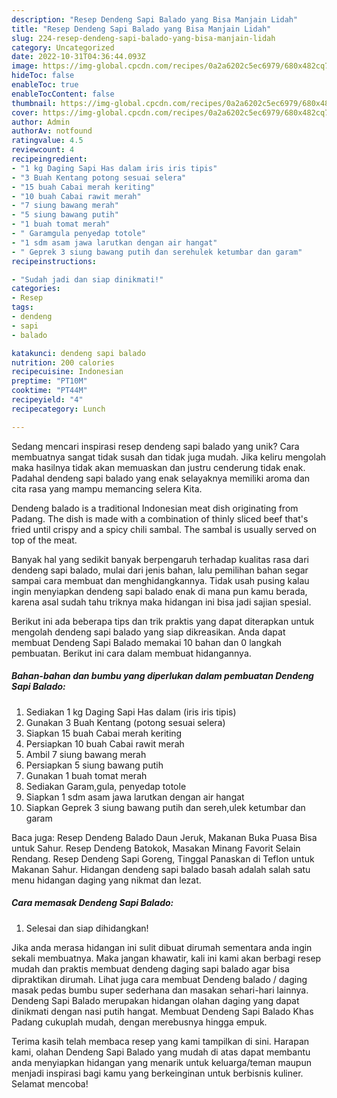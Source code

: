 ```yaml
---
description: "Resep Dendeng Sapi Balado yang Bisa Manjain Lidah"
title: "Resep Dendeng Sapi Balado yang Bisa Manjain Lidah"
slug: 224-resep-dendeng-sapi-balado-yang-bisa-manjain-lidah
category: Uncategorized
date: 2022-10-31T04:36:44.093Z
image: https://img-global.cpcdn.com/recipes/0a2a6202c5ec6979/680x482cq70/dendeng-sapi-balado-foto-resep-utama.jpg
hideToc: false
enableToc: true
enableTocContent: false
thumbnail: https://img-global.cpcdn.com/recipes/0a2a6202c5ec6979/680x482cq70/dendeng-sapi-balado-foto-resep-utama.jpg
cover: https://img-global.cpcdn.com/recipes/0a2a6202c5ec6979/680x482cq70/dendeng-sapi-balado-foto-resep-utama.jpg
author: Admin
authorAv: notfound
ratingvalue: 4.5
reviewcount: 4
recipeingredient:
- "1 kg Daging Sapi Has dalam iris iris tipis"
- "3 Buah Kentang potong sesuai selera"
- "15 buah Cabai merah keriting"
- "10 buah Cabai rawit merah"
- "7 siung bawang merah"
- "5 siung bawang putih"
- "1 buah tomat merah"
- " Garamgula penyedap totole"
- "1 sdm asam jawa larutkan dengan air hangat"
- " Geprek 3 siung bawang putih dan serehulek ketumbar dan garam"
recipeinstructions:

- "Sudah jadi dan siap dinikmati!"
categories:
- Resep
tags:
- dendeng
- sapi
- balado

katakunci: dendeng sapi balado 
nutrition: 200 calories
recipecuisine: Indonesian
preptime: "PT10M"
cooktime: "PT44M"
recipeyield: "4"
recipecategory: Lunch

---
```





Sedang mencari inspirasi resep dendeng sapi balado yang unik? Cara membuatnya sangat tidak susah dan tidak juga mudah. Jika keliru mengolah maka hasilnya tidak akan memuaskan dan justru cenderung tidak enak. Padahal dendeng sapi balado yang enak selayaknya memiliki aroma dan cita rasa yang mampu memancing selera Kita.





Dendeng balado is a traditional Indonesian meat dish originating from Padang. The dish is made with a combination of thinly sliced beef that&#39;s fried until crispy and a spicy chili sambal. The sambal is usually served on top of the meat.

Banyak hal yang sedikit banyak berpengaruh terhadap kualitas rasa dari dendeng sapi balado, mulai dari jenis bahan, lalu pemilihan bahan segar sampai cara membuat dan menghidangkannya. Tidak usah pusing kalau ingin menyiapkan dendeng sapi balado enak di mana pun kamu berada, karena asal sudah tahu triknya maka hidangan ini bisa jadi sajian spesial.






Berikut ini ada beberapa tips dan trik praktis yang dapat diterapkan untuk mengolah dendeng sapi balado yang siap dikreasikan. Anda dapat membuat Dendeng Sapi Balado memakai 10 bahan dan 0 langkah pembuatan. Berikut ini cara dalam membuat hidangannya.

<!--inarticleads1-->

##### Bahan-bahan dan bumbu yang diperlukan dalam pembuatan Dendeng Sapi Balado:

1. Sediakan 1 kg Daging Sapi Has dalam (iris iris tipis)
1. Gunakan 3 Buah Kentang (potong sesuai selera)
1. Siapkan 15 buah Cabai merah keriting
1. Persiapkan 10 buah Cabai rawit merah
1. Ambil 7 siung bawang merah
1. Persiapkan 5 siung bawang putih
1. Gunakan 1 buah tomat merah
1. Sediakan  Garam,gula, penyedap totole
1. Siapkan 1 sdm asam jawa larutkan dengan air hangat
1. Siapkan  Geprek 3 siung bawang putih dan sereh,ulek ketumbar dan garam


Baca juga: Resep Dendeng Balado Daun Jeruk, Makanan Buka Puasa Bisa untuk Sahur. Resep Dendeng Batokok, Masakan Minang Favorit Selain Rendang. Resep Dendeng Sapi Goreng, Tinggal Panaskan di Teflon untuk Makanan Sahur. Hidangan dendeng sapi balado basah adalah salah satu menu hidangan daging yang nikmat dan lezat. 

<!--inarticleads2-->

##### Cara memasak Dendeng Sapi Balado:


1. Selesai dan siap dihidangkan!

Jika anda merasa hidangan ini sulit dibuat dirumah sementara anda ingin sekali membuatnya. Maka jangan khawatir, kali ini kami akan berbagi resep mudah dan praktis membuat dendeng daging sapi balado agar bisa dipraktikan dirumah. Lihat juga cara membuat Dendeng balado / daging masak pedas bumbu super sederhana dan masakan sehari-hari lainnya. Dendeng Sapi Balado merupakan hidangan olahan daging yang dapat dinikmati dengan nasi putih hangat. Membuat Dendeng Sapi Balado Khas Padang cukuplah mudah, dengan merebusnya hingga empuk. 

Terima kasih telah membaca resep yang kami tampilkan di sini. Harapan kami, olahan Dendeng Sapi Balado yang mudah di atas dapat membantu anda menyiapkan hidangan yang menarik untuk keluarga/teman maupun menjadi inspirasi bagi kamu yang berkeinginan untuk berbisnis kuliner. Selamat mencoba!
